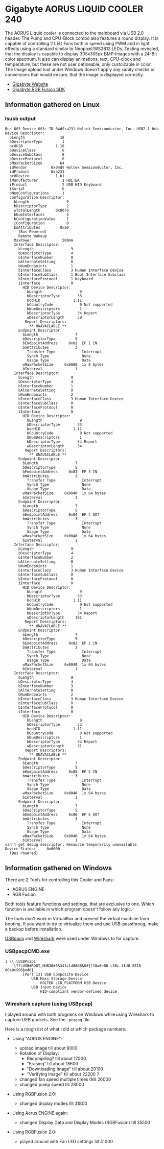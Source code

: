 # Gigabyte AORUS LIQUID COOLER 240
The AORUS Liquid cooler is connected to the mainboard via USB 2.0 header.
The Pump and CPU-Block combo also features a round display.
It is capable of controlling 2 LED Fans both in speed using PWM and in light effects using a standard similar to Neopixel/WS2812 LEDs.
Testing revealed, that the display is capable to display 305*x*305px BMP-Images with a 24-Bit color spectrum.
It also can display animations, text, CPU-clock and temperature, but these are not user defineable, only custoizable in color.
The Image upload tool under Windows doesn't apply any sanity checks or conversions that would ensure, that the image is displayed correctly.

* [Gigabyte Website](https://www.gigabyte.com/Thermal-Solution/AORUS-LIQUID-COOLER-240)
* [Gigabyte RGB Fusion SDK](https://www.gigabyte.com/mb/rgb/sdk)

## Information gathered on Linux

### lsusb output
```    
Bus 005 Device 003: ID 04d9:a231 Holtek Semiconductor, Inc. USB2.1 Hub
Device Descriptor:
  bLength                18
  bDescriptorType         1
  bcdUSB               1.10
  bDeviceClass            0 
  bDeviceSubClass         0 
  bDeviceProtocol         0 
  bMaxPacketSize0        64
  idVendor           0x04d9 Holtek Semiconductor, Inc.
  idProduct          0xa231 
  bcdDevice            1.01
  iManufacturer           1 HOLTEK
  iProduct                2 USB-HID Keyboard
  iSerial                 0 
  bNumConfigurations      1
  Configuration Descriptor:
    bLength                 9
    bDescriptorType         2
    wTotalLength       0x007b
    bNumInterfaces          4
    bConfigurationValue     1
    iConfiguration          0 
    bmAttributes         0xa0
      (Bus Powered)
      Remote Wakeup
    MaxPower              500mA
    Interface Descriptor:
      bLength                 9
      bDescriptorType         4
      bInterfaceNumber        0
      bAlternateSetting       0
      bNumEndpoints           1
      bInterfaceClass         3 Human Interface Device
      bInterfaceSubClass      1 Boot Interface Subclass
      bInterfaceProtocol      1 Keyboard
      iInterface              0 
        HID Device Descriptor:
          bLength                 9
          bDescriptorType        33
          bcdHID               1.11
          bCountryCode            0 Not supported
          bNumDescriptors         1
          bDescriptorType        34 Report
          wDescriptorLength      59
         Report Descriptors: 
           ** UNAVAILABLE **
      Endpoint Descriptor:
        bLength                 7
        bDescriptorType         5
        bEndpointAddress     0x81  EP 1 IN
        bmAttributes            3
          Transfer Type            Interrupt
          Synch Type               None
          Usage Type               Data
        wMaxPacketSize     0x0008  1x 8 bytes
        bInterval               1
    Interface Descriptor:
      bLength                 9
      bDescriptorType         4
      bInterfaceNumber        1
      bAlternateSetting       0
      bNumEndpoints           2
      bInterfaceClass         3 Human Interface Device
      bInterfaceSubClass      0 
      bInterfaceProtocol      0 
      iInterface              0 
        HID Device Descriptor:
          bLength                 9
          bDescriptorType        33
          bcdHID               1.11
          bCountryCode            0 Not supported
          bNumDescriptors         1
          bDescriptorType        34 Report
          wDescriptorLength      34
         Report Descriptors: 
           ** UNAVAILABLE **
      Endpoint Descriptor:
        bLength                 7
        bDescriptorType         5
        bEndpointAddress     0x83  EP 3 IN
        bmAttributes            3
          Transfer Type            Interrupt
          Synch Type               None
          Usage Type               Data
        wMaxPacketSize     0x0040  1x 64 bytes
        bInterval               1
      Endpoint Descriptor:
        bLength                 7
        bDescriptorType         5
        bEndpointAddress     0x04  EP 4 OUT
        bmAttributes            3
          Transfer Type            Interrupt
          Synch Type               None
          Usage Type               Data
        wMaxPacketSize     0x0040  1x 64 bytes
        bInterval               1
    Interface Descriptor:
      bLength                 9
      bDescriptorType         4
      bInterfaceNumber        2
      bAlternateSetting       0
      bNumEndpoints           1
      bInterfaceClass         3 Human Interface Device
      bInterfaceSubClass      0 
      bInterfaceProtocol      0 
      iInterface              0 
        HID Device Descriptor:
          bLength                 9
          bDescriptorType        33
          bcdHID               1.11
          bCountryCode            0 Not supported
          bNumDescriptors         1
          bDescriptorType        34 Report
          wDescriptorLength     181
         Report Descriptors: 
           ** UNAVAILABLE **
      Endpoint Descriptor:
        bLength                 7
        bDescriptorType         5
        bEndpointAddress     0x82  EP 2 IN
        bmAttributes            3
          Transfer Type            Interrupt
          Synch Type               None
          Usage Type               Data
        wMaxPacketSize     0x0040  1x 64 bytes
        bInterval               1
    Interface Descriptor:
      bLength                 9
      bDescriptorType         4
      bInterfaceNumber        3
      bAlternateSetting       0
      bNumEndpoints           2
      bInterfaceClass         3 Human Interface Device
      bInterfaceSubClass      0 
      bInterfaceProtocol      0 
      iInterface              0 
        HID Device Descriptor:
          bLength                 9
          bDescriptorType        33
          bcdHID               1.11
          bCountryCode            0 Not supported
          bNumDescriptors         1
          bDescriptorType        34 Report
          wDescriptorLength      31
         Report Descriptors: 
           ** UNAVAILABLE **
      Endpoint Descriptor:
        bLength                 7
        bDescriptorType         5
        bEndpointAddress     0x85  EP 5 IN
        bmAttributes            3
          Transfer Type            Interrupt
          Synch Type               None
          Usage Type               Data
        wMaxPacketSize     0x0040  1x 64 bytes
        bInterval               1
      Endpoint Descriptor:
        bLength                 7
        bDescriptorType         5
        bEndpointAddress     0x06  EP 6 OUT
        bmAttributes            3
          Transfer Type            Interrupt
          Synch Type               None
          Usage Type               Data
        wMaxPacketSize     0x0040  1x 64 bytes
        bInterval               1
can't get debug descriptor: Resource temporarily unavailable
Device Status:     0x0000
  (Bus Powered)
```

## Information gathered on Windows
There are 2 Tools for controlling this Cooler and Fans:
* AORUS ENGINE
* RGB Fusion

Both tools feature functions and settings, that are exclusive to one. Which function is available in which program doesn't follow any logic.

The tools don't work in VirtualBox and prevent the virtual machine from booting. If you want to try to virtualize them and use USB-passthroug, make a backup before installation.

[USBpacp](https://desowin.org/usbpcap/) and [Wireshark](https://www.wireshark.org/) were used under Windows to for capture.

### USBpacpCMD.exe
```
1 \\.\USBPcap1
    \??\USB#ROOT_HUB30#5&34fc1d06&0&0#{f18a0e88-c30c-11d0-8815-00a0c906bed8}
        [Port 13] USB Composite Device
            USB Mass Storage Device
                HOLTEK LCD_PLATFORM USB Device
            USB Input Device
                HID-compliant vendor-defined device
```

### Wireshark capture (using USBpcap)

I played around with both programs on Windows while using Wireshark to capture USB packets.
See the `.pcapng` file.

Here is a rough list of what I did at which package numbers:

* Using "AORUS ENGINE":
  * upload image till about 9000
  * Rotation of Display:
    * Recpmpiling? till about 17000
    * "Erasing" till about 18600
    * "Downloading Image" till about 20100
    * "Verifying Image" till about 22200 ?
  * changed fan speed multiple times thill 26000
  * changed pump speed till 28000

* Using RGBFusion 2.0:
  * changed display modes till 31800

* Using Aorus ENGINE again:
  * changed Display Data and Display Modes (RGBFusion) till 35500

* Using RGBFusion 2.0:
  * played around with Fan LED settings till 41000